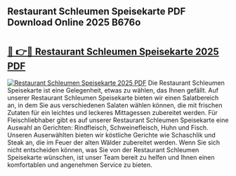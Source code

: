 ## Restaurant Schleumen Speisekarte PDF Download Online 2025 B676o

# <h2><a href="http://gc9z1o.nevu.top/?p=Restaurant+Schleumen+Speisekarte">🔗 👉🔴 Restaurant Schleumen Speisekarte 2025 PDF</a></h2>

[![Restaurant Schleumen Speisekarte 2025 PDF](https://i.imgur.com/dBaPXMq.png)](http://gc9z1o.nevu.top/?p=Restaurant+Schleumen+Speisekarte)
Die Restaurant Schleumen Speisekarte ist eine Gelegenheit, etwas zu wählen, das Ihnen gefällt. Auf unserer Restaurant Schleumen Speisekarte bieten wir einen Salatbereich an, in dem Sie aus verschiedenen Salaten wählen können, die mit frischen Zutaten für ein leichtes und leckeres Mittagessen zubereitet werden. Für Fleischliebhaber gibt es auf unserer Restaurant Schleumen Speisekarte eine Auswahl an Gerichten: Rindfleisch, Schweinefleisch, Huhn und Fisch. Unseren Auserwählten bieten wir köstliche Gerichte wie Schaschlik und Steak an, die im Feuer der alten Wälder zubereitet werden. Wenn Sie sich nicht entscheiden können, was Sie von der Restaurant Schleumen Speisekarte wünschen, ist unser Team bereit zu helfen und Ihnen einen komfortablen und angenehmen Service zu bieten.
